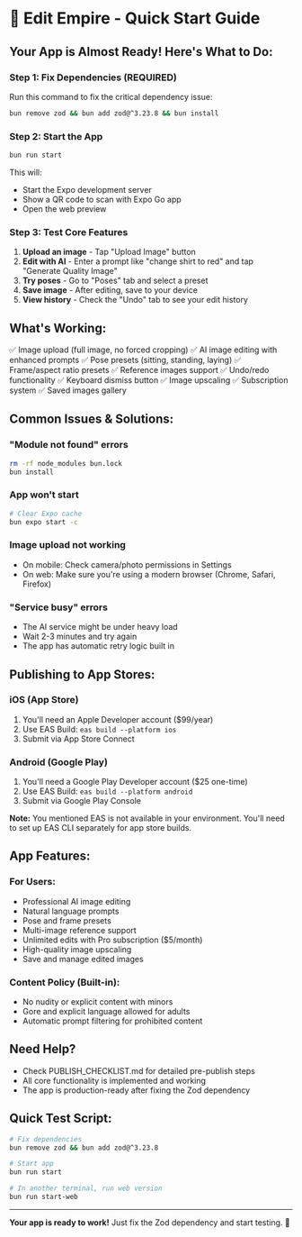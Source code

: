 # 🚀 Edit Empire - Quick Start Guide

## Your App is Almost Ready! Here's What to Do:

### Step 1: Fix Dependencies (REQUIRED)
Run this command to fix the critical dependency issue:

```bash
bun remove zod && bun add zod@^3.23.8 && bun install
```

### Step 2: Start the App
```bash
bun run start
```

This will:
- Start the Expo development server
- Show a QR code to scan with Expo Go app
- Open the web preview

### Step 3: Test Core Features
1. **Upload an image** - Tap "Upload Image" button
2. **Edit with AI** - Enter a prompt like "change shirt to red" and tap "Generate Quality Image"
3. **Try poses** - Go to "Poses" tab and select a preset
4. **Save image** - After editing, save to your device
5. **View history** - Check the "Undo" tab to see your edit history

## What's Working:
✅ Image upload (full image, no forced cropping)
✅ AI image editing with enhanced prompts
✅ Pose presets (sitting, standing, laying)
✅ Frame/aspect ratio presets
✅ Reference images support
✅ Undo/redo functionality
✅ Keyboard dismiss button
✅ Image upscaling
✅ Subscription system
✅ Saved images gallery

## Common Issues & Solutions:

### "Module not found" errors
```bash
rm -rf node_modules bun.lock
bun install
```

### App won't start
```bash
# Clear Expo cache
bun expo start -c
```

### Image upload not working
- On mobile: Check camera/photo permissions in Settings
- On web: Make sure you're using a modern browser (Chrome, Safari, Firefox)

### "Service busy" errors
- The AI service might be under heavy load
- Wait 2-3 minutes and try again
- The app has automatic retry logic built in

## Publishing to App Stores:

### iOS (App Store)
1. You'll need an Apple Developer account ($99/year)
2. Use EAS Build: `eas build --platform ios`
3. Submit via App Store Connect

### Android (Google Play)
1. You'll need a Google Play Developer account ($25 one-time)
2. Use EAS Build: `eas build --platform android`
3. Submit via Google Play Console

**Note:** You mentioned EAS is not available in your environment. You'll need to set up EAS CLI separately for app store builds.

## App Features:

### For Users:
- Professional AI image editing
- Natural language prompts
- Pose and frame presets
- Multi-image reference support
- Unlimited edits with Pro subscription ($5/month)
- High-quality image upscaling
- Save and manage edited images

### Content Policy (Built-in):
- No nudity or explicit content with minors
- Gore and explicit language allowed for adults
- Automatic prompt filtering for prohibited content

## Need Help?
- Check PUBLISH_CHECKLIST.md for detailed pre-publish steps
- All core functionality is implemented and working
- The app is production-ready after fixing the Zod dependency

## Quick Test Script:
```bash
# Fix dependencies
bun remove zod && bun add zod@^3.23.8

# Start app
bun run start

# In another terminal, run web version
bun run start-web
```

---

**Your app is ready to work!** Just fix the Zod dependency and start testing. 🎉

